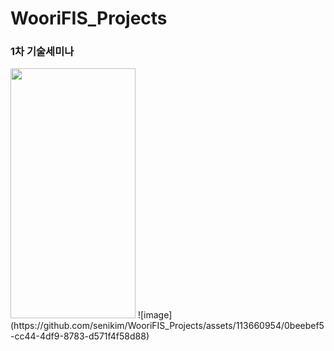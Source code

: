 # WooriFIS_Projects

### 1차 기술세미나

<img src = "![image](https://github.com/senikim/WooriFIS_Projects/assets/113660954/58bece71-1d22-4d50-a677-9b531adc25fe)" width = "200" height = "400"/>
![image](https://github.com/senikim/WooriFIS_Projects/assets/113660954/0beebef5-cc44-4df9-8783-d571f4f58d88)
